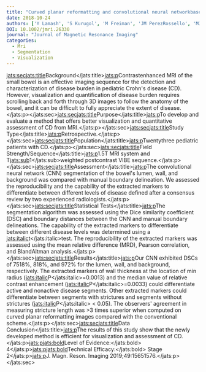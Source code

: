 ```yaml
---
title: "Curved planar reformatting and convolutional neural networkbased segmentation of the small bowel for visualization and quantitative assessment of pediatric crohn's disease from mri"
date: 2018-10-24
authors: ['Y Lamash', 'S Kurugol', 'M Freiman', 'JM PerezRossello', 'MJ Callahan', 'A Bousvaros', 'SK Warfield']
DOI: 10.1002/jmri.26330
journal: "Journal of Magnetic Resonance Imaging"
categories: 
  - Mri
  - Segmentation
  - Visualization
---
```

<jats:sec><jats:title>Background</jats:title><jats:p>Contrastenhanced MRI of the small bowel is an effective imaging sequence for the detection and characterization of disease burden in pediatric Crohn's disease (CD). However, visualization and quantification of disease burden requires scrolling back and forth through 3D images to follow the anatomy of the bowel, and it can be difficult to fully appreciate the extent of disease.</jats:p></jats:sec><jats:sec><jats:title>Purpose</jats:title><jats:p>To develop and evaluate a method that offers better visualization and quantitative assessment of CD from MRI.</jats:p></jats:sec><jats:sec><jats:title>Study Type</jats:title><jats:p>Retrospective.</jats:p></jats:sec><jats:sec><jats:title>Population</jats:title><jats:p>Twentythree pediatric patients with CD.</jats:p></jats:sec><jats:sec><jats:title>Field Strength/Sequence</jats:title><jats:p>1.5T MRI system and T<jats:sub>1</jats:sub>weighted postcontrast VIBE sequence.</jats:p></jats:sec><jats:sec><jats:title>Assessment</jats:title><jats:p>The convolutional neural network (CNN) segmentation of the bowel's lumen, wall, and background was compared with manual boundary delineation. We assessed the reproducibility and the capability of the extracted markers to differentiate between different levels of disease defined after a consensus review by two experienced radiologists.</jats:p></jats:sec><jats:sec><jats:title>Statistical Tests</jats:title><jats:p>The segmentation algorithm was assessed using the Dice similarity coefficient (DSC) and boundary distances between the CNN and manual boundary delineations. The capability of the extracted markers to differentiate between different disease levels was determined using a <jats:italic>t</jats:italic>test. The reproducibility of the extracted markers was assessed using the mean relative difference (MRD), Pearson correlation, and BlandAltman analysis.</jats:p></jats:sec><jats:sec><jats:title>Results</jats:title><jats:p>Our CNN exhibited DSCs of 7518%, 818%, and 972% for the lumen, wall, and background, respectively. The extracted markers of wall thickness at the location of min radius (<jats:italic>P</jats:italic>=0.0013) and the median value of relative contrast enhancement (<jats:italic>P</jats:italic>=0.0033) could differentiate active and nonactive disease segments. Other extracted markers could differentiate between segments with strictures and segments without strictures (<jats:italic>P</jats:italic> &lt; 0.05). The observers' agreement in measuring stricture length was &gt;3 times superior when computed on curved planar reformatting images compared with the conventional scheme.</jats:p></jats:sec><jats:sec><jats:title>Data Conclusion</jats:title><jats:p>The results of this study show that the newly developed method is efficient for visualization and assessment of CD.</jats:p><jats:p><jats:bold>Level of Evidence:</jats:bold> 4</jats:p><jats:p><jats:bold>Technical Efficacy:</jats:bold> Stage 2</jats:p><jats:p>J. Magn. Reson. Imaging 2019;49:15651576.</jats:p></jats:sec>
            